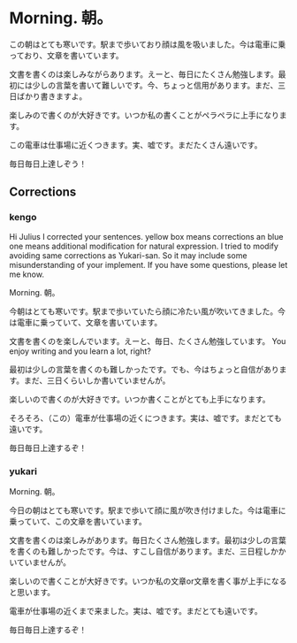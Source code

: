 # Morning. 朝。

この朝はとても寒いです。駅まで歩いており顔は風を吸いました。今は電車に乗っており、文章を書いています。

文書を書くのは楽しみながらあります。えーと、毎日にたくさん勉強します。最初には少しの言葉を書いて難しいです。今、ちょっと信用があります。まだ、三日ばかり書きますよ。

楽しみので書くのが大好きです。いつか私の書くことがペラペラに上手になります。

この電車は仕事場に近くつきます。実、嘘です。まだたくさん遠いです。

毎日毎日上達しぞう！

## Corrections

### kengo

Hi Julius
I corrected your sentences. yellow box means corrections an blue one means additional modification for natural
expression. I tried to modify avoiding same corrections as Yukari-san. So it may include some misunderstanding of your implement. If you have some questions, please let me know.

Morning. 朝。

今朝はとても寒いです。駅まで歩いていたら顔に冷たい風が吹いてきました。今は電車に乗っていて、文章を書いています。

文書を書くのを楽しんでいます。えーと、毎日、たくさん勉強しています。
You enjoy writing and you learn a lot, right?

最初は少しの言葉を書くのも難しかったです。でも、今はちょっと自信があります。まだ、三日くらいしか書いていませんが。


楽しいので書くのが大好きです。いつか書くことがとても上手になります。

そろそろ、（この）電車が仕事場の近くにつきます。実は、嘘です。まだとても遠いです。

毎日毎日上達するぞ！


### yukari

Morning. 朝。

今日の朝はとても寒いです。駅まで歩いて顔に風が吹き付けました。今は電車に乗っていて、この文章を書いています。

文書を書くのは楽しみがあります。毎日たくさん勉強します。最初は少しの言葉を書くのも難しかったです。今は、すこし自信があります。まだ、三日程しかかいていませんが。

楽しいので書くことが大好きです。いつか私の文章or文章を書く事が上手になると思います。

電車が仕事場の近くまで来ました。実は、嘘です。まだとても遠いです。

毎日毎日上達するぞ！